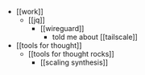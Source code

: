 - [[work]]
  - [[jq]]
    - [[wireguard]]
      - told me about [[tailscale]]
- [[tools for thought]]
  - [[tools for thought rocks]]
    - [[scaling synthesis]]
